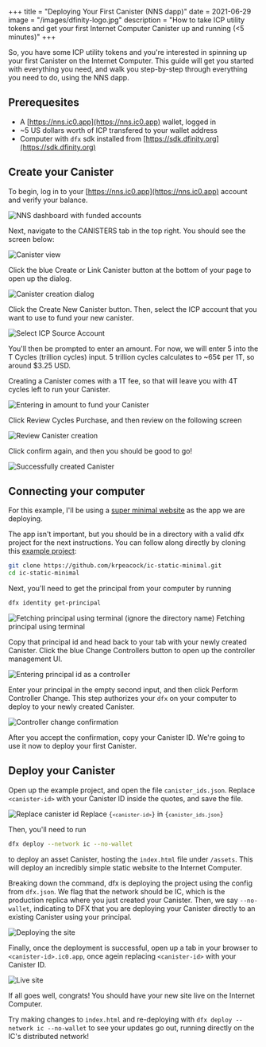 +++
title = "Deploying Your First Canister (NNS dapp)"
date = 2021-06-29
image = "/images/dfinity-logo.jpg"
description = "How to take ICP utility tokens and get your first Internet Computer Canister up and running (<5 minutes)"
+++

So, you have some ICP utility tokens and you're interested in spinning up your first Canister on the Internet Computer. This guide will get you started with everything you need, and walk you step-by-step through everything you need to do, using the NNS dapp.

## Prerequesites

- A [https://nns.ic0.app](https://nns.ic0.app) wallet, logged in
- ~5 US dollars worth of ICP transfered to your wallet address
- Computer with `dfx` sdk installed from [https://sdk.dfinity.org](https://sdk.dfinity.org)

## Create your Canister

To begin, log in to your [https://nns.ic0.app](https://nns.ic0.app) account and verify your balance.

![NNS dashboard with funded accounts](/nns-accounts.png)

Next, navigate to the CANISTERS tab in the top right. You should see the screen below:

![Canister view](/canister-view.png)

Click the blue Create or Link Canister button at the bottom of your page to open up the dialog.

![Canister creation dialog](/create-new-canister.png)

Click the Create New Canister button. Then, select the ICP account that you want to use to fund your new canister.

![Select ICP Source Account](/select-source.png)
</BlogImage>

You'll then be prompted to enter an amount. For now, we will enter 5 into the T Cycles (trillion cycles) input. 5 trillion cycles calculates to ~65¢ per 1T, so around $3.25 USD.

Creating a Canister comes with a 1T fee, so that will leave you with 4T cycles left to run your Canister.

![Entering in amount to fund your Canister](/enter-amount.png)

Click Review Cycles Purchase, and then review on the following screen

![Review Canister creation](/review-canister-creation.png)

Click confirm again, and then you should be good to go!

![Successfully created Canister](/canister-created.png)

## Connecting your computer

For this example, I'll be using a [super minimal website](https://px4js-kiaaa-aaaah-aacqq-cai.ic0.app) as the app we are deploying.

The app isn't important, but you should be in a directory with a valid dfx project for the next instructions. You can follow along directly by cloning this [example project](https://github.com/krpeacock/ic-static-minimal):

```bash
git clone https://github.com/krpeacock/ic-static-minimal.git
cd ic-static-minimal
```

Next, you'll need to get the principal from your computer by running

```bash
dfx identity get-principal
```

![Fetching principal using terminal (ignore the directory name)](/get-principal.png)
Fetching principal using terminal

Copy that principal id and head back to your tab with your newly created Canister. Click the blue Change Controllers button to open up the controller management UI.

![Entering principal id as a controller](/add-controller.png)

Enter your principal in the empty second input, and then click Perform Controller Change. This step authorizes your `dfx` on your computer to deploy to your newly created Canister.

![Controller change confirmation](/confirm-controller.png)

After you accept the confirmation, copy your Canister ID. We're going to use it now to deploy your first Canister.

## Deploy your Canister

Open up the example project, and open the file `canister_ids.json`. Replace `<canister-id>` with your Canister ID inside the quotes, and save the file.

![Replace canister id](/replace-canister-id.png)
Replace <code>{`<canister-id>`}</code> in <code>{`canister_ids.json`}</code>

Then, you'll need to run

```bash
dfx deploy --network ic --no-wallet
```

to deploy an asset Canister, hosting the `index.html` file under `/assets`. This will deploy an incredibly simple static website to the Internet Computer.

Breaking down the command, dfx is deploying the project using the config from `dfx.json`. We flag that the network should be IC, which is the production replica where you just created your Canister. Then, we say `--no-wallet`, indicating to DFX that you are deploying your Canister directly to an existing Canister using your principal.

![Deploying the site](/deploy-example-site.png)

Finally, once the deployment is successful, open up a tab in your browser to `<canister-id>.ic0.app`, once agein replacing `<canister-id>` with your Canister ID.

![Live site](/live-site.png)

If all goes well, congrats! You should have your new site live on the Internet Computer.

Try making changes to `index.html` and re-deploying with `dfx deploy --network ic --no-wallet` to see your updates go out, running directly on the IC's distributed network!
